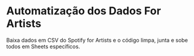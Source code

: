 # Automatização dos Dados For Artists
Baixa dados em CSV do Spotify for Artists e o código limpa, junta e sobe todos em Sheets específicos. 

